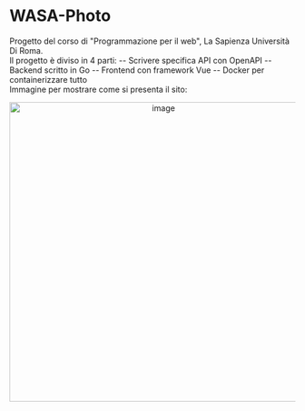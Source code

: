 # WASA-Photo
Progetto del corso di "Programmazione per il web", La Sapienza Università Di Roma.
<br>
Il progetto è diviso in 4 parti:
-- Scrivere specifica API con OpenAPI
-- Backend scritto in Go
-- Frontend con framework Vue
-- Docker per containerizzare tutto
<br> 
Immagine per mostrare come si presenta il sito:<br>
<p align="center">
  <img width="527" alt="image" src="https://github.com/Raffo24/WASA-Photo/assets/46811658/ad94afd6-a0a5-4a2c-9ada-e267f5ae4cbc">
</p>
